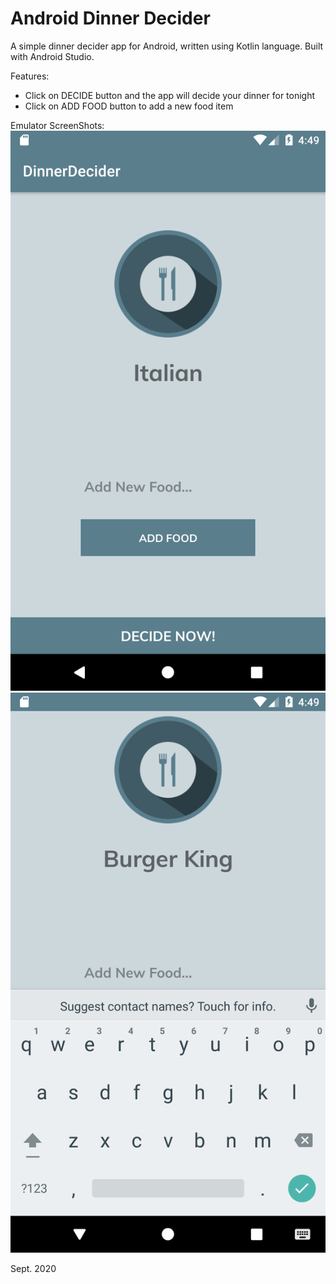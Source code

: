 # Android Dinner Decider
A simple dinner decider app for Android, written using Kotlin language. Built with Android Studio.

Features:
* Click on DECIDE button and the app will decide your dinner for tonight
* Click on ADD FOOD button to add a new food item

Emulator ScreenShots:
![screenshot1](https://github.com/jessicajqsong/AndroidDinnerDecider/blob/master/img/Screenshot_1599079773.png?raw=true)
![screenshot1](https://github.com/jessicajqsong/AndroidDinnerDecider/blob/master/img/Screenshot_1599079786.png?raw=true)

Sept. 2020
